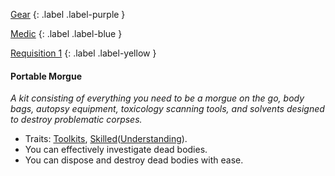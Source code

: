 
[Gear](Game/Gear-List)
{: .label .label-purple }

[Medic](Game/Medic)
{: .label .label-blue }

[Requisition 1](Game/Deployment#Requisition)
{: .label .label-yellow }
#### Portable Morgue
*A kit consisting of everything you need to be a morgue on the go, body bags, autopsy equipment, toxicology scanning tools, and solvents designed to destroy problematic corpses.*
* Traits: [Toolkits](Game/Core/Blocks/Toolkits), [Skilled](Game/Core/Blocks/Skilled)([Understanding](Game/Core/Intelligence#Understanding)).
* You can effectively investigate dead bodies.
* You can dispose and destroy dead bodies with ease.

